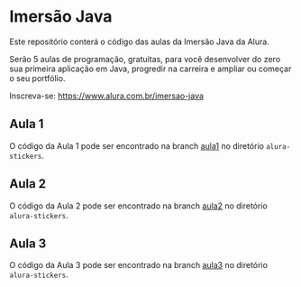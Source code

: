 # Imersão Java

Este repositório conterá o código das aulas da Imersão Java da Alura.

Serão 5 aulas de programação, gratuitas, para você desenvolver do zero sua primeira aplicação em Java, progredir na carreira e ampliar ou começar o seu portfólio.

Inscreva-se: https://www.alura.com.br/imersao-java 

## Aula 1

O código da Aula 1 pode ser encontrado na branch [aula1](https://github.com/alura-cursos/imersao-java/tree/aula1) no diretório `alura-stickers`.


## Aula 2

O código da Aula 2 pode ser encontrado na branch [aula2](https://github.com/alura-cursos/imersao-java/tree/aula2) no diretório `alura-stickers`.

## Aula 3

O código da Aula 3 pode ser encontrado na branch [aula3](https://github.com/alura-cursos/imersao-java/tree/aula3) no diretório `alura-stickers`.
